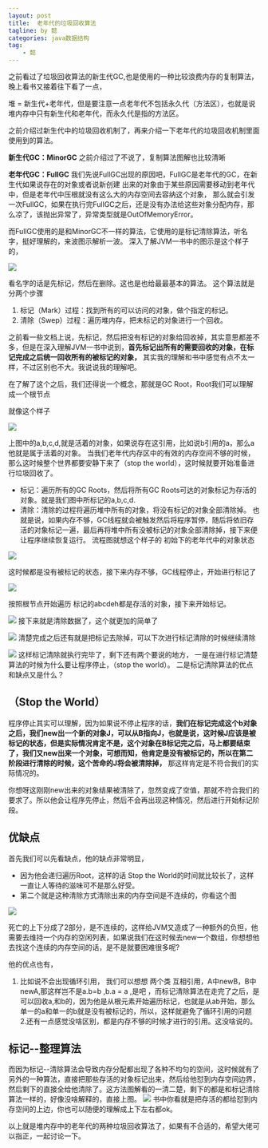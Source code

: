 ```yaml
---
layout: post
title:  老年代的垃圾回收算法
tagline: by 懿
categories: java数据结构
tag: 
    - 懿
---
```


之前看过了垃圾回收算法的新生代GC,也是使用的一种比较浪费内存的复制算法，晚上看书又接着往下看了一点，
<!--more-->

堆 = 新生代+老年代，但是要注意一点老年代不包括永久代（方法区），也就是说堆内存中只有新生代和老年代，而永久代是指的方法区。

之前介绍过新生代中的垃圾回收机制了，再来介绍一下老年代的垃圾回收机制里面使用到的算法。

**新生代GC：MinorGC**
之前介绍过了不说了，复制算法图解也比较清晰

**老年代GC：FullGC**
我们先说FullGC出现的原因吧，FullGC是老年代的GC，在新生代如果说存在的对象或者说新创建 出来的对象由于某些原因需要移动到老年代中，但是老年代中压根就没有这么大的内存空间去容纳这个对象， 那么就会引发一次FullGC，如果在执行完FullGC之后，还是没有办法给这些对象分配内存，那么凉了，该抛出异常了，异常类型就是OutOfMemoryError。

而FullGC使用的是和MinorGC不一样的算法，它使用的是标记清除算法，听名字，挺好理解的，来波图示解析一波。
深入了解JVM一书中的图示是这个样子的，

![](/assets/images/2019/java/image_yi/JVM1.jpg) 

看名字的话是先标记，然后在删除。这也是也给最最基本的算法。
这个算法就是分两个步骤

 1. 标记（Mark）过程：找到所有的可以访问的对象，做个指定的标记。
 2. 清除（Swep）过程：遍历堆内存，把未标记的对象进行一个回收。
 
 之前看一些文档上说，先标记，然后把没有标记的对象给回收掉，其实意思都差不多，但是在深入理解JVM一书中说到，**首先标记出所有的需要回收的对象，在标记完成之后统一回收所有的被标记的对象，** 其实我的理解和书中感觉有点不太一样，不过区别也不大。我说说我的理解吧。

在了解了这个之后，我们还得说一个概念，那就是GC Root，Root我们可以理解成一个根节点

就像这个样子

![](/assets/images/2019/java/image_yi/JVM2.jpg) 

上图中的a,b,c,d,就是活着的对象，如果说存在这引用，比如说b引用的a，那么a他就是属于活着的对象。
当我们老年代内存区中的有效的内存空间不够的时候，那么这时候整个世界都要安静下来了（stop the world），这时候就要开始准备进行垃圾回收了。

 - 标记：遍历所有的GC Roots，然后将所有GC Roots可达的对象标记为存活的对象。就是我们图中所标记的a,b,c,d.
 - 清除：清除的过程将遍历堆中所有的对象，将没有标记的对象全部清除掉。
 也就是说，如果内存不够，GC线程就会被触发然后将程序暂停，随后将依旧存活的对象标记一遍，最后再将堆中所有没被标记的对象全部清除掉，接下来便让程序继续恢复运行。
流程图就想这个样子的
初始下的老年代中的对象状态

![](/assets/images/2019/java/image_yi/JVM3.jpg)

这时候都是没有被标记的状态，接下来内存不够，GC线程停止，开始进行标记了

![](/assets/images/2019/java/image_yi/JVM4.jpg)

按照根节点开始遍历
标记的abcdeh都是存活的对象，接下来开始标记。

![](/assets/images/2019/java/image_yi/JVM5.jpg)
接下来就是清除数据了，这个就更加的简单了

![](/assets/images/2019/java/image_yi/JVM6.jpg)
清楚完成之后还有就是把标记去除掉，可以下次进行标记清除的时候继续清除

![](/assets/images/2019/java/image_yi/JVM7.jpg)
这样标记清除就执行完毕了，剩下还有两个要说的地方，
一是在进行标记清楚算法的时候为什么要让程序停止，（stop the world）。
二是标记清除算法的优点和缺点又是什么？

## （Stop the World）

程序停止其实可以理解，因为如果说不停止程序的话，**我们在标记完成这个b对象之后，我们new出一个新的对象J，可以从B指向J，也就是说，这时候J应该是被标记的状态，但是实际情况肯定不是，这个对象在B标记完之后，马上都要结束了，我们又new出来一个对象，可想而知，他肯定是没有被标记的，所以在第二阶段进行清除的时候，这个苦命的J将会被清除掉，** 那这样肯定是不符合我们的实际情况的。

你想呀这刚刚new出来的对象结果被清除了，忽然变成了空值，那就不符合我们的要求了。所以他会让程序先停止，然后不会再出现这种情况，然后进行开始标记阶段。


## 优缺点

首先我们可以先看缺点，他的缺点非常明显，

 - 因为他会递归遍历Root，这样的话 Stop the World的时间就比较长了，这样一直让人等待的滋味可不是那么好受。
 - 第二个就是这种清除方式清除出来的内存空间是不连续的，你看这个图

![](/assets/images/2019/java/image_yi/JVM2.jpg)

死亡的上下分成了2部分，是不连续的，这样给JVM又造成了一种额外的负担，他需要去维持一个内存的空闲列表，如果说我们在这时候去new一个数组，你想想他去找这个连续的内存空间的话，是不是就要困难很多呢?

他的优点也有，

 1. 比如说不会出现循环引用，
 我们可以想想 两个类 互相引用，A中newB，B中newA,那这样岂不是a.b=b ,b.a = a ,是吧 ，而标记清除算法在走完了之后，是可以回收a,和b的，因为他是从根元素开始遍历标记，也就是从ab开始，那么单一的a和单一的b就是没有被标记的，所以，这样就避免了循环引用的问题
 2.还有一点感觉没啥区别，都是内存不够的时候才进行的引用。这没啥说的。

## 标记--整理算法
而因为标记--清除算法会导致内存分配都出现了各种不均匀的空间，这时候就有了另外的一种算法，直接把那些存活的对象标记出来，然后给他怼到内存空间边界，然后剩下的直接全给他清除了。这方法图解看的一清二楚，剩下的都是和标记清除算法一样的，好像没啥解释的，直接上图。
![](/assets/images/2019/java/image_yi/JVM8.jpg)
书中你看就是把存活的都给怼到内存空间的上边，你也可以随便的理解成上下左右都ok。

以上就是堆内存中的老年代的两种垃圾回收算法了，如果有不合适的，希望大佬可以指正，一起讨论一下。